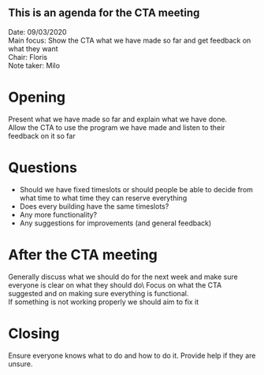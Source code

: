 This is an agenda for the CTA meeting
---

Date:           09/03/2020\
Main focus:     Show the CTA what we have made so far and get feedback on what they want\
Chair:          Floris\
Note taker:     Milo

# Opening
Present what we have made so far and explain what we have done. \
Allow the CTA to use the program we have made and listen to their feedback on it so far

# Questions

 - Should we have fixed timeslots or should people be able to decide from what time to what time they can reserve everything
 - Does every building have the same timeslots?
 - Any more functionality?
 - Any suggestions for improvements (and general feedback)

# After the CTA meeting
Generally discuss what we should do for the next week and make sure everyone is clear on what they should do\ 
Focus on what the CTA suggested and on making sure everything is functional. \
If something is not working properly we should aim to fix it

# Closing
Ensure everyone knows what to do and how to do it. Provide help if they are unsure.
